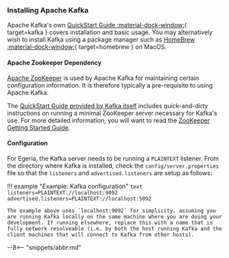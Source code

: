 <!-- SPDX-License-Identifier: CC-BY-4.0 -->
<!-- Copyright Contributors to the Egeria project 2020. -->

### Installing Apache Kafka

Apache Kafka's own [QuickStart Guide :material-dock-window:](https://kafka.apache.org/quickstart){ target=kafka } covers installation and basic usage. You may alternatively wish to install Kafka using a package manager such as [HomeBrew :material-dock-window:](https://brew.sh){ target=homebrew } on MacOS.

#### Apache Zookeeper Dependency

[Apache ZooKeeper](https://zookeeper.apache.org) is used by Apache Kafka for maintaining certain configuration
information. It is therefore typically a pre-requisite to using Apache Kafka.

The [QuickStart Guide provided by Kafka itself](https://kafka.apache.org/quickstart) includes quick-and-dirty
instructions on running a minimal ZooKeeper server necessary for Kafka's use. For more detailed information,
you will want to read the [ZooKeeper Getting Started Guide](https://zookeeper.apache.org/doc/current/zookeeperStarted.html).

#### Configuration

For Egeria, the Kafka server needs to be running a `PLAINTEXT` listener. From the directory where Kafka is installed, check the `config/server.properties` file so that the `listeners` and `advertised.listeners` are setup as follows:

!!! example "Example: Kafka configuration"
    ```text
    listeners=PLAINTEXT://localhost:9092
    advertised.listeners=PLAINTEXT://localhost:5092
    ```

    The example above uses `localhost:9092` for simplicity, assuming you are running Kafka locally on the same machine where you are doing your development. If running elsewhere, replace this with a name that is fully network resolveable (i.e. by both the host running Kafka and the client machines that will connect to Kafka from other hosts).


--8<-- "snippets/abbr.md"
